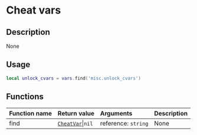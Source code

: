 # Cheat vars

## Description
None

## Usage

```lua
local unlock_cvars = vars.find('misc.unlock_cvars')
```

## Functions
|Function name|Return value|Arguments|Description|
|:-|:-|:-|:-|
|find|[`CheatVar`](/types/cheat-var)\|`nil`|reference: `string`|None|